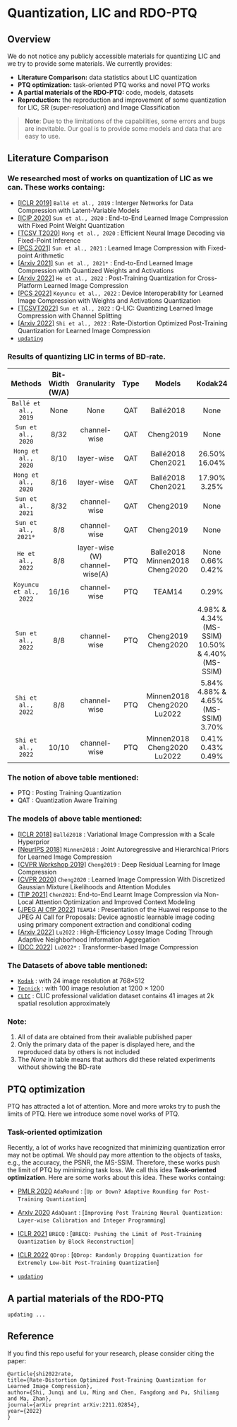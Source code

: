 # Quantization, LIC and RDO-PTQ




## Overview
We do not notice any publicly accessible materials for quantizing LIC and we try to provide some materials. We currently provides:
* **Literature Comparison:** data statistics about LIC quantization
* **PTQ optimization:** task-oriented PTQ works and novel PTQ works
* **A partial materials of the RDO-PTQ:** code, models, datasets
* **Reproduction:** the reproduction and improvement of some quantization for LIC, SR (super-resoluation) and Image Classification

> **Note**: Due to the limitations of the capabilities, some errors and bugs are inevitable. Our goal is to provide some models and data that are easy to use.





## Literature Comparison
### We researched most of works on quantization of LIC as we can. These works containg:
* [[ICLR 2019]](https://openreview.net/forum?id=S1zz2i0cY7) `Ballé et al., 2019` : Interger Networks for Data Compression with Latent-Variable Models
* [[ICIP 2020]](https://ieeexplore.ieee.org/abstract/document/9190805) `Sun et al., 2020` : End-to-End Learned Image Compression with Fixed Point Weight Quantization
* [[TCSV T2020]](https://ieeexplore.ieee.org/abstract/document/9270012) `Hong et al., 2020` : Efficient Neural Image Decoding via Fixed-Point Inference
* [[PCS 2021]](https://ieeexplore.ieee.org/abstract/document/9477496)  `Sun et al., 2021` : Learned Image Compression with Fixed-point Arithmetic
* [[Arxiv 2021]](https://arxiv.org/abs/2111.09348) `Sun et al., 2021*` : End-to-End Learned Image Compression with Quantized Weights and Activations
* [[Arxiv 2022]](https://arxiv.org/abs/2202.07513) `He et al., 2022` : Post-Training Quantization for Cross-Platform Learned Image Compression
* [[PCS 2022]](https://ieeexplore.ieee.org/abstract/document/10018040) `Koyuncu et al., 2022` : Device Interoperability for Learned Image Compression with Weights and Activations Quantization
* [[TCSVT2022]](https://ieeexplore.ieee.org/abstract/document/9997555) `Sun et al., 2022` : Q-LIC: Quantizing Learned Image Compression with Channel Splitting
* [[Arxiv 2022]](https://arxiv.org/pdf/2211.02854v1.pdf) `Shi et al., 2022` : Rate-Distortion Optimized Post-Training Quantization for Learned Image Compression
* [`updating`]()

### Results of quantizing LIC in terms of BD-rate.

|        Methods       | Bit-Width (W/A) | Granularity  |  Type  |           Models          |  Kodak24 |  Other Datasets |
| :------------------: | :-------------: | :----------: | :----: | :-----------------------: | :------: |  :------------: |
| `Ballé et al., 2019` |       None      |     None     |   QAT  |        Ballé2018          |   None   |
|  `Sun et al., 2020`  |       8/32      | channel-wise |   QAT  |        Cheng2019          |   None   |
|  `Hong et al., 2020` |       8/10      |  layer-wise  |   QAT  |  Ballé2018 <br> Chen2021  |  26.50% <br> 16.04%   |
|  `Hong et al., 2020` |       8/16      |  layer-wise  |   QAT  |  Ballé2018 <br> Chen2021  |  17.90% <br> 3.25%    |
|  `Sun et al., 2021`  |       8/32      | channel-wise |   QAT  |        Cheng2019          |          None         |
|  `Sun et al., 2021*` |       8/8       | channel-wise |   QAT  |        Cheng2019          |          None         |
|   `He et al., 2022`  |       8/8       | layer-wise (W) <br> channel-wise(A) |   PTQ  | Balle2018 <br> Minnen2018 <br> Cheng2020 |  None <br> 0.66% <br> 0.42% | None (Tecnick)
|`Koyuncu et al., 2022`|      16/16      | channel-wise |   PTQ  |         TEAM14            |          0.29%        | 0.25% (Tecnick) |
|  `Sun et al., 2022`  |       8/8       | channel-wise |   PTQ  | Cheng2019 <br> Cheng2020   |  4.98% & 4.34% (MS-SSIM) <br> 10.50% & 4.40% (MS-SSIM)        | None (CLIC) <br> 13.00% & 5.20% (MS-SSIM) |
|  `Shi et al., 2022`  |       8/8       | channel-wise |   PTQ  | Minnen2018 <br> Cheng2020 <br> Lu2022  |  5.84% <br> 4.88% & 4.65% (MS-SSIM) <br> 3.70%   | 8.23% <br> 6.86% <br> 6.21% |
|  `Shi et al., 2022`  |      10/10      | channel-wise |   PTQ  | Minnen2018 <br> Cheng2020 <br> Lu2022  |  0.41% <br> 0.43% <br> 0.49%| 1.22% <br> 0.65% <br> 1.03% |

### The notion of above table mentioned:
* PTQ : Posting Training Quantization
* QAT : Quantization Aware Training


### The models of above table mentioned:
* [[ICLR 2018]](https://arxiv.org/abs/1802.01436) `Ballé2018` : Variational Image Compression with a Scale Hyperprior
* [[NeurIPS 2018]](https://proceedings.neurips.cc/paper/2018/hash/53edebc543333dfbf7c5933af792c9c4-Abstract.html) `Minnen2018` : Joint Autoregressive and Hierarchical Priors for Learned Image Compression
* [[CVPR Workshop 2019]](https://arxiv.org/abs/1906.09731) `Cheng2019` : Deep Residual Learning for Image Compression
* [[CVPR 2020]](https://openaccess.thecvf.com/content_CVPR_2020/html/Cheng_Learned_Image_Compression_With_Discretized_Gaussian_Mixture_Likelihoods_and_Attention_CVPR_2020_paper.html) `Cheng2020` : Learned Image Compression With Discretized Gaussian Mixture Likelihoods and Attention Modules
* [[TIP 2021]](https://ieeexplore.ieee.org/document/9359473) `Chen2021`: End-to-End Learnt Image Compression via Non-Local Attention Optimization and Improved Context Modeling
* [[JPEG AI CfP 2022]](https://jpeg.org/jpegai/) `TEAM14` : Presentation of the Huawei response to the JPEG AI Call for Proposals: Device agnostic learnable image coding using primary component extraction and conditional coding
* [[Arxiv 2022]](https://arxiv.org/abs/2204.11448) `Lu2022` : High-Efficiency Lossy Image Coding Through Adaptive Neighborhood Information Aggregation
* [[DCC 2022]](https://arxiv.org/abs/2111.06707) `Lu2022*` : Transformer-based Image Compression

### The Datasets of above table mentioned:
* [`Kodak`](https://r0k.us/graphics/kodak/) : with 24 image resolution at 768×512 
* [`Tecnick`](https://tecnick.com/?aiocp) : with 100 image resolution at 1200 × 1200
* [`CLIC`](http://compression.cc/tasks/#image) :  CLIC professional validation dataset contains 41 images at 2k spatial resolution approximately

### Note:
1) All of data are obtained from their avaliable published paper
2) Only the primary data of the paper is displayed here, and the reproduced data by others is not included
3) The *None* in table means that authors did these related experiments without showing the BD-rate




## PTQ optimization

PTQ has attracted a lot of attention. More and more wroks try to push the limits of PTQ. Here we introduce some novel works of PTQ.

### Task-oriented optimization
Recently, a lot of works have recognized that minimizing quantization error may not be optimal. We should pay more attention to the objects of tasks, e.g., the accuracy, the PSNR, the MS-SSIM. Therefore, these works push the limit of PTQ by minimizing task loss. We call this idea **Task-oriented optimization**.  Here are some works about this idea. These works containg:

* [PMLR 2020](https://proceedings.mlr.press/v119/nagel20a) `AdaRound` : [`Up or Down? Adaptive Rounding for Post-Training Quantization`]
* [Arxiv 2020](https://arxiv.org/abs/2006.10518) `AdaQuant` : [`Improving Post Training Neural Quantization: Layer-wise Calibration and Integer Programming`]
* [ICLR 2021](https://arxiv.org/abs/2102.05426) `BRECQ` : [`BRECQ: Pushing the Limit of Post-Training Quantization by Block Reconstruction`]
* [ICLR 2022](https://arxiv.org/abs/2203.05740) `QDrop` : [`QDrop: Randomly Dropping Quantization for Extremely Low-bit Post-Training Quantization`]

* [`updating`]()





## A partial materials of the RDO-PTQ 


```
updating ...
```



## Reference

If you find this repo useful for your research, please consider citing the paper:

	@article{shi2022rate,
	title={Rate-Distortion Optimized Post-Training Quantization for Learned Image Compression},
	author={Shi, Junqi and Lu, Ming and Chen, Fangdong and Pu, Shiliang and Ma, Zhan},
	journal={arXiv preprint arXiv:2211.02854},
	year={2022}
	}
